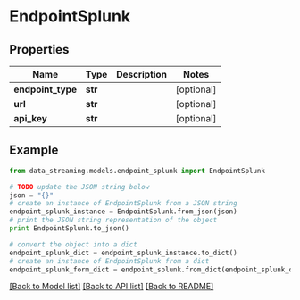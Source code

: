 # EndpointSplunk


## Properties
Name | Type | Description | Notes
------------ | ------------- | ------------- | -------------
**endpoint_type** | **str** |  | [optional] 
**url** | **str** |  | [optional] 
**api_key** | **str** |  | [optional] 

## Example

```python
from data_streaming.models.endpoint_splunk import EndpointSplunk

# TODO update the JSON string below
json = "{}"
# create an instance of EndpointSplunk from a JSON string
endpoint_splunk_instance = EndpointSplunk.from_json(json)
# print the JSON string representation of the object
print EndpointSplunk.to_json()

# convert the object into a dict
endpoint_splunk_dict = endpoint_splunk_instance.to_dict()
# create an instance of EndpointSplunk from a dict
endpoint_splunk_form_dict = endpoint_splunk.from_dict(endpoint_splunk_dict)
```
[[Back to Model list]](../README.md#documentation-for-models) [[Back to API list]](../README.md#documentation-for-api-endpoints) [[Back to README]](../README.md)


